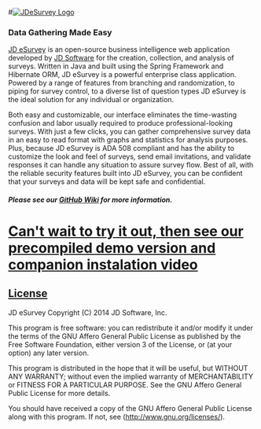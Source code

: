 #[![JDeSurvey Logo](https://github.com/JD-Software/JD_eSurvey/blob/master/images/Logo.png)](http://www.jdsoft.com/jdesurvey)
### Data Gathering Made Easy

[JD eSurvey](http://www.jdsoft.com/jdesurvey) is an open-source business intelligence web application developed by [JD Software](http://www.jdsoft.com) for the creation, collection, and analysis of surveys. Written in Java and built using the Spring Framework and Hibernate ORM, JD eSurvey is a powerful enterprise class application. Powered by a range of features from branching and randomization, to piping for survey control, to a diverse list of question types JD eSurvey is the ideal solution for any individual or organization.

Both easy and customizable, our interface eliminates the time-wasting confusion and labor usually required to produce professional-looking surveys. With just a few clicks, you can gather comprehensive survey data in an easy to read format with graphs and statistics for analysis purposes. Plus, because JD eSurvey is ADA 508 compliant and has the ability to customize the look and feel of surveys, send email invitations, and validate responses it can handle any situation to assure survey flow. Best of all, with the reliable security features built into JD eSurvey, you can be confident that your surveys and data will be kept safe and confidential.    

##### Please see our [GitHub Wiki](https://github.com/JD-Software/JD_eSurvey/wiki) for more information.

# [Can't wait to try it out, then see our precompiled demo version and companion instalation video](https://github.com/JD-Software/JD_eSurvey/wiki/Demo-Download-and-Installation)


## [License](http://www.gnu.org/licenses/)

JD eSurvey
Copyright (C) 2014  JD Software, Inc.

This program is free software: you can redistribute it and/or modify
it under the terms of the GNU Affero General Public License as
published by the Free Software Foundation, either version 3 of the
License, or (at your option) any later version.

This program is distributed in the hope that it will be useful,
but WITHOUT ANY WARRANTY; without even the implied warranty of
MERCHANTABILITY or FITNESS FOR A PARTICULAR PURPOSE.  See the
GNU Affero General Public License for more details.

You should have received a copy of the GNU Affero General Public License
along with this program.  If not, see (http://www.gnu.org/licenses/).
